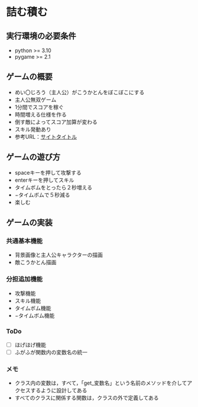 # 詰む積む

## 実行環境の必要条件
* python >= 3.10
* pygame >= 2.1

## ゲームの概要
* めい〇じろう（主人公）がこうかとんをぼこぼこにする
* 主人公無双ゲーム
* 1分間でスコアを稼ぐ
* 時間増える仕様を作る
* 倒す敵によってスコア加算が変わる
* スキル発動あり
* 参考URL：[サイトタイトル](https://www.hoge.com/)

## ゲームの遊び方
* spaceキーを押して攻撃する
* enterキーを押してスキル
* タイムボムをとったら２秒増える
* −タイムボムで５秒減る
* 楽しむ


## ゲームの実装
### 共通基本機能
* 背景画像と主人公キャラクターの描画
* 敵こうかとん描画

### 分担追加機能
* 攻撃機能
* スキル機能
* タイムボム機能
* −タイムボム機能

### ToDo
- [ ] ほげほげ機能
- [ ] ふがふが関数内の変数名の統一

### メモ
* クラス内の変数は，すべて，「get_変数名」という名前のメソッドを介してアクセスするように設計してある
* すべてのクラスに関係する関数は，クラスの外で定義してある
